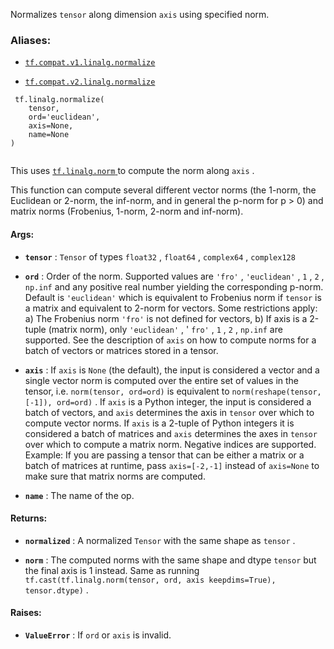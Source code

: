 Normalizes  `tensor`  along dimension  `axis`  using specified norm.



### Aliases:

- [ `tf.compat.v1.linalg.normalize` ](/api_docs/python/tf/linalg/normalize)

- [ `tf.compat.v2.linalg.normalize` ](/api_docs/python/tf/linalg/normalize)



```
 tf.linalg.normalize(
    tensor,
    ord='euclidean',
    axis=None,
    name=None
)
 
```

This uses [ `tf.linalg.norm` ](https://tensorflow.google.cn/api_docs/python/tf/norm) to compute the norm along  `axis` .

This function can compute several different vector norms (the 1-norm, the
Euclidean or 2-norm, the inf-norm, and in general the p-norm for p > 0) and
matrix norms (Frobenius, 1-norm, 2-norm and inf-norm).



#### Args:

- **`tensor`** :  `Tensor`  of types  `float32` ,  `float64` ,  `complex64` ,  `complex128` 

- **`ord`** : Order of the norm. Supported values are  `'fro'` ,  `'euclidean'` ,  `1` ,
 `2` ,  `np.inf`  and any positive real number yielding the corresponding
p-norm. Default is  `'euclidean'`  which is equivalent to Frobenius norm if
 `tensor`  is a matrix and equivalent to 2-norm for vectors.
Some restrictions apply: a) The Frobenius norm  `'fro'`  is not defined for
vectors, b) If axis is a 2-tuple (matrix norm), only  `'euclidean'` ,
' `fro'` ,  `1` ,  `2` ,  `np.inf`  are supported. See the description of  `axis` 
on how to compute norms for a batch of vectors or matrices stored in a
tensor.

- **`axis`** : If  `axis`  is  `None`  (the default), the input is considered a vector
and a single vector norm is computed over the entire set of values in the
tensor, i.e.  `norm(tensor, ord=ord)`  is equivalent to
 `norm(reshape(tensor, [-1]), ord=ord)` . If  `axis`  is a Python integer, the
input is considered a batch of vectors, and  `axis`  determines the axis in
 `tensor`  over which to compute vector norms. If  `axis`  is a 2-tuple of
Python integers it is considered a batch of matrices and  `axis`  determines
the axes in  `tensor`  over which to compute a matrix norm.
Negative indices are supported. Example: If you are passing a tensor that
can be either a matrix or a batch of matrices at runtime, pass
 `axis=[-2,-1]`  instead of  `axis=None`  to make sure that matrix norms are
computed.

- **`name`** : The name of the op.



#### Returns:

- **`normalized`** : A normalized  `Tensor`  with the same shape as  `tensor` .

- **`norm`** : The computed norms with the same shape and dtype  `tensor`  but the
final axis is 1 instead. Same as running
 `tf.cast(tf.linalg.norm(tensor, ord, axis keepdims=True), tensor.dtype)` .



#### Raises:

- **`ValueError`** : If  `ord`  or  `axis`  is invalid.

